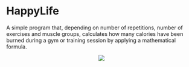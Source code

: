 # HappyLife
A simple program that, depending on number of repetitions, number of exercises and muscle groups, calculates how many calories have been burned during a gym or training session by applying a mathematical formula.
<p align="center">
  <img src="https://github.com/IvanTrujilloTech/C-Blackjack/assets/73711008/9e418a21-0e9e-4ebc-b6d5-4c3f12985713">
</p>
